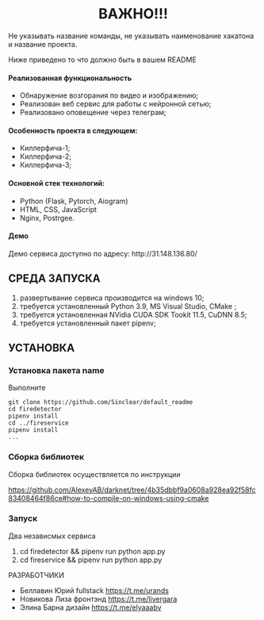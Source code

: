 <p align="center">
    <h1 align="center">ВАЖНО!!!</h1>
    </p>
<p>Не указывать название команды, не указывать наименование хакатона и название проекта.</p>
<p>Ниже приведено то что должно быть в вашем README </p>

<h4>Реализованная функциональность</h4>
<ul>
    <li>Обнаружение возгорания по видео и изображению;</li>
    <li>Реализован веб сервис для работы с нейронной сетью;</li>
    <li>Реализовано оповещение через телеграм;</li>
</ul> 
<h4>Особенность проекта в следующем:</h4>
<ul>
 <li>Киллерфича-1;</li>
 <li>Киллерфича-2;</li>
 <li>Киллерфича-3;</li>  
 </ul>
<h4>Основной стек технологий:</h4>
<ul>
    <li>Python (Flask, Pytorch, Aiogram)</li>
	<li>HTML, CSS, JavaScript</li>
	<li>Nginx, Postrgee.</li>
  
 </ul>
<h4>Демо</h4>
<p>Демо сервиса доступно по адресу: http://31.148.136.80/ </p>





СРЕДА ЗАПУСКА
------------
1) развертывание сервиса производится на windows 10;
2) требуется установленный Python 3.9, MS Visual Studio, CMake ;
3) требуется установленная NVidia CUDA SDK Tookit 11.5, CuDNN 8.5;
4) требуется установленный пакет pipenv;


УСТАНОВКА
------------
### Установка пакета name

Выполните 
~~~
git clone https://github.com/Sinclear/default_readme
cd firedetector
pipenv install 
cd ../fireservice
pipenv install 
...
~~~
### Сборка библиотек

Сборка библиотек осуществляется по инструкции

https://github.com/AlexeyAB/darknet/tree/4b35dbbf9a0608a928ea92f58fc83408464f86ce#how-to-compile-on-windows-using-cmake

### Запуск

Два независмых сервиса
1. cd firedetector && pipenv run python app.py 
1. cd fireservice && pipenv run python app.py


РАЗРАБОТЧИКИ

+ Беллавин Юрий fullstack https://t.me/urands 
+ Новикова Лиза фронтэнд https://t.me/livergara 
+ Элина Барна дизайн https://t.me/elyaaabv

